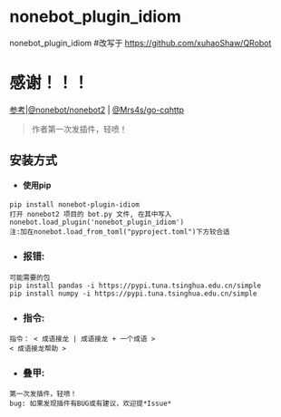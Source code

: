 # nonebot_plugin_idiom
nonebot_plugin_idiom
#改写于
https://github.com/xuhaoShaw/QRobot
# 感谢！！！
[参考](https://github.com/xuhaoShaw/QRobot)|[@nonebot/nonebot2](https://github.com/nonebot/nonebot2/) | [@Mrs4s/go-cqhttp](https://github.com/Mrs4s/go-cqhttp) 

> 作者第一次发插件，轻喷！

## 安装方式
- #### 使用pip
```
pip install nonebot-plugin-idiom
打开 nonebot2 项目的 bot.py 文件, 在其中写入
nonebot.load_plugin('nonebot_plugin_idiom')
注:加在nonebot.load_from_toml("pyproject.toml")下方较合适
```


- ### 报错:
```
可能需要的包
pip install pandas -i https://pypi.tuna.tsinghua.edu.cn/simple
pip install numpy -i https://pypi.tuna.tsinghua.edu.cn/simple
```

- ### 指令:
```
指令： < 成语接龙 | 成语接龙 + 一个成语 >
< 成语接龙帮助 >
```

- ### 叠甲:
```
第一次发插件，轻喷！
bug: 如果发现插件有BUG或有建议，欢迎提*Issue*
```
